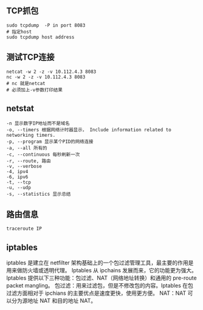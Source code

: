 ## TCP抓包

```
sudo tcpdump  -P in port 8083
# 指定host
sudo tcpdump host address
```

## 测试TCP连接

```
netcat -w 2 -z -v 10.112.4.3 8083
nc -w 2 -z -v 10.112.4.3 8083  
# nc 就是netcat
# 必须加上-v参数打印结果
```

## netstat
```
-n 显示数字IP地址而不是域名
-o, --timers 根据网络计时器显示， Include information related to networking timers.
-p, --program 显示某个PID的网络连接
-a, --all 所有的
-c, --continuous 每秒刷新一次
-r, --route, 路由
-v, --verbose
-4, ipv4
-6, ipv6
-t, --tcp
-u, --udp
-s, --statistics 显示总结
```


## 路由信息

```
traceroute IP
```

## iptables

iptables 是建立在 netfilter 架构基础上的一个包过滤管理工具，最主要的作用是用来做防火墙或透明代理。
Iptables 从 ipchains 发展而来，它的功能更为强大。Iptables 提供以下三种功能：包过滤、NAT（网络地址转换）和通用的 pre-route packet mangling。
包过滤：用来过滤包，但是不修改包的内容。Iptables 在包过滤方面相对于 ipchians 的主要优点是速度更快，使用更方便。
NAT：NAT 可以分为源地址 NAT 和目的地址 NAT。 